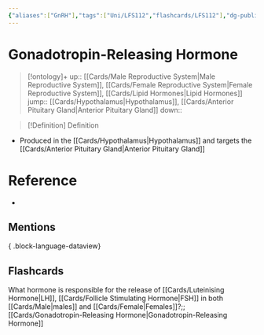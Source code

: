 ```yaml
---
{"aliases":["GnRH"],"tags":["Uni/LFS112","flashcards/LFS112"],"dg-publish":true,"permalink":"/cards/gonadotropin-releasing-hormone/","dgPassFrontmatter":true}
---
```


# Gonadotropin-Releasing Hormone

> [!ontology]+
> up:: [[Cards/Male Reproductive System\|Male Reproductive System]], [[Cards/Female Reproductive System\|Female Reproductive System]], [[Cards/Lipid Hormones\|Lipid Hormones]]
> jump:: [[Cards/Hypothalamus\|Hypothalamus]], [[Cards/Anterior Pituitary Gland\|Anterior Pituitary Gland]]
> down:: 

> [!Definition] Definition

- Produced in the [[Cards/Hypothalamus\|Hypothalamus]] and targets the [[Cards/Anterior Pituitary Gland\|Anterior Pituitary Gland]]

# Reference

- 

## Mentions


{ .block-language-dataview}

## Flashcards

What hormone is responsible for the release of [[Cards/Luteinising Hormone\|LH]], [[Cards/Follicle Stimulating Hormone\|FSH]] in both [[Cards/Male\|males]] and [[Cards/Female\|Females]]?;;[[Cards/Gonadotropin-Releasing Hormone\|Gonadotropin-Releasing Hormone]]
<!--SR:!2024-05-07,1,130-->